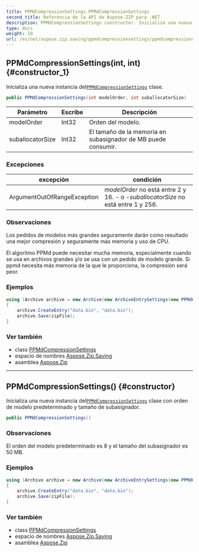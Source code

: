 ```yaml
---
title: PPMdCompressionSettings.PPMdCompressionSettings
second_title: Referencia de la API de Aspose.ZIP para .NET
description: PPMdCompressionSettings constructor. Inicializa una nueva instancia delPPMdCompressionSettings clase.
type: docs
weight: 10
url: /es/net/aspose.zip.saving/ppmdcompressionsettings/ppmdcompressionsettings/
---
```

## PPMdCompressionSettings(int, int) {#constructor_1}

Inicializa una nueva instancia del[`PPMdCompressionSettings`](../) clase.

```csharp
public PPMdCompressionSettings(int modelOrder, int suballocatorSize)
```

| Parámetro | Escribe | Descripción |
| --- | --- | --- |
| modelOrder | Int32 | Orden del modelo. |
| suballocatorSize | Int32 | El tamaño de la memoria en subasignador de MB puede consumir. |

### Excepciones

| excepción | condición |
| --- | --- |
| ArgumentOutOfRangeException | *modelOrder* no está entre 2 y 16. - o -*suballocatorSize* no está entre 1 y 256. |

### Observaciones

Los pedidos de modelos más grandes seguramente darán como resultado una mejor compresión y seguramente más memoria y uso de CPU.

El algoritmo PPMd puede necesitar mucha memoria, especialmente cuando se usa en archivos grandes y/o se usa con un pedido de modelo grande. Si ppmd necesita más memoria de la que le proporciona, la compresión será peor.

### Ejemplos

```csharp
using (Archive archive = new Archive(new ArchiveEntrySettings(new PPMdCompressionSettings(4, 10))))
{
    archive.CreateEntry("data.bin", "data.bin");                   
    archive.Save(zipFile);
}
```

### Ver también

* class [PPMdCompressionSettings](../)
* espacio de nombres [Aspose.Zip.Saving](../../ppmdcompressionsettings/)
* asamblea [Aspose.Zip](../../../)

---

## PPMdCompressionSettings() {#constructor}

Inicializa una nueva instancia del[`PPMdCompressionSettings`](../) clase con orden de modelo predeterminado y tamaño de subasignador.

```csharp
public PPMdCompressionSettings()
```

### Observaciones

El orden del modelo predeterminado es 8 y el tamaño del subasignador es 50 MB.

### Ejemplos

```csharp
using (Archive archive = new Archive(new ArchiveEntrySettings(new PPMdCompressionSettings())))
{
    archive.CreateEntry("data.bin", "data.bin");                   
    archive.Save(zipFile);
}
```

### Ver también

* class [PPMdCompressionSettings](../)
* espacio de nombres [Aspose.Zip.Saving](../../ppmdcompressionsettings/)
* asamblea [Aspose.Zip](../../../)


